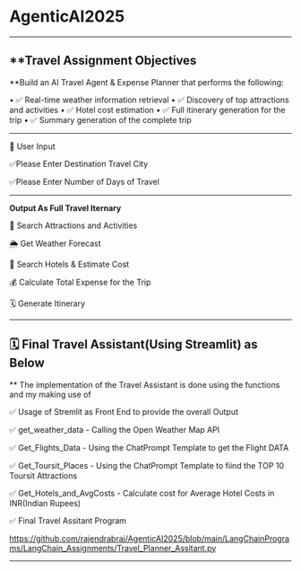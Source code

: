 # AgenticAI2025
---
##  **Travel Assignment Objectives

**Build an AI Travel Agent & Expense Planner that performs the following:


•	✅ Real-time weather information retrieval
•	✅ Discovery of top attractions and activities
•	✅ Hotel cost estimation
•	✅ Full itinerary generation for the trip
•	✅ Summary generation of the complete trip

---
🧍 User Input

✅Please Enter Destination Travel City

✅Please Enter Number of Days of Travel

---
**Output As Full Travel Iternary**

📍 Search Attractions and Activities

🌦️ Get Weather Forecast

🏨 Search Hotels & Estimate Cost

💰 Calculate Total Expense for the Trip

🗓️ Generate Itinerary

---
##  🗓️ Final Travel Assistant(Using Streamlit) as Below 

** The implementation of the Travel Assistant is done using the functions and my making use of 

✅ Usage of Stremlit as Front End to provide the overall Output

✅ get_weather_data - Calling the Open Weather Map API

✅ Get_Flights_Data - Using the ChatPrompt Template to get the Flight DATA

✅ Get_Toursit_Places - Using the ChatPrompt Template to fiind the TOP 10 Toursit Attractions

✅ Get_Hotels_and_AvgCosts - Calculate cost for Average Hotel Costs in INR(Indian Rupees) 


✅ Final Travel Assitant Program

https://github.com/rajendrabraj/AgenticAI2025/blob/main/LangChainPrograms/LangChain_Assignments/Travel_Planner_Assitant.py

---



